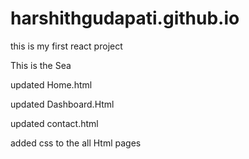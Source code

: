# harshithgudapati.github.io
this is my first react project

This is the Sea

updated Home.html

updated Dashboard.Html

updated contact.html


added css to the all Html pages
